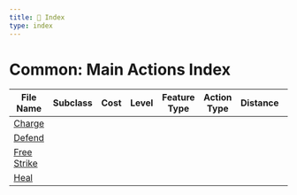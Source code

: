 ```yaml
---
title: 📑 Index
type: index
---
```


# Common: Main Actions Index

| File Name                       | Subclass | Cost | Level | Feature Type | Action Type | Distance | Target |
| ------------------------------- | -------- | ---- | ----- | ------------ | ----------- | -------- | ------ |
| [Charge](../Charge)             |          |      |       |              |             |          |        |
| [Defend](../Defend)             |          |      |       |              |             |          |        |
| [Free Strike](../Free%20Strike) |          |      |       |              |             |          |        |
| [Heal](../Heal)                 |          |      |       |              |             |          |        |
